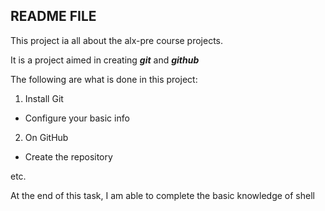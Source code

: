 ## README FILE
This project ia all about the alx-pre course projects.

It is a project aimed in creating **_git_** and **_github_**

The following are what is done in this project:

1. Install Git
 * Configure your basic info
2. On GitHub
 * Create the repository

etc.

At the end of this task, I am able to complete the basic knowledge of shell
